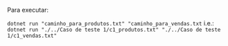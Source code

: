 Para executar:

`dotnet run "caminho_para_produtos.txt" "caminho_para_vendas.txt`
i.e.:
`dotnet run "./../Caso de teste 1/c1_produtos.txt" "./../Caso de teste 1/c1_vendas.txt"`